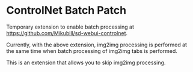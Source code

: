# ControlNet Batch Patch

Temporary extension to enable batch processing at https://github.com/Mikubill/sd-webui-controlnet.

Currently, with the above extension, img2img processing is performed at the same time when batch processing of img2img tabs is performed.

This is an extension that allows you to skip img2img processing.